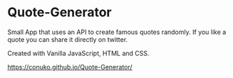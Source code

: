 # Quote-Generator

Small App that uses an API to create famous quotes randomly. If you like a quote you can share it directly on twitter.

Created with Vanilla JavaScript, HTML and CSS.

https://conuko.github.io/Quote-Generator/
